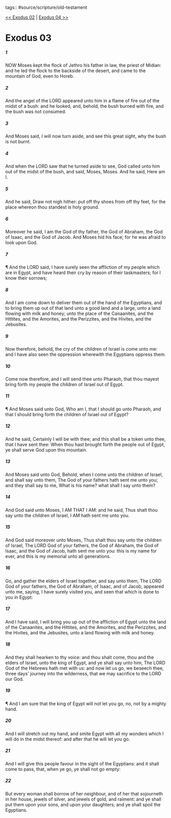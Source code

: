tags:: #source/scripture/old-testament

[<< Exodus 02](old-testament/02_Exodus/Exodus_02.md) | [Exodus 04 >>](old-testament/02_Exodus/Exodus_04.md)

# Exodus 03

##### 1

NOW Moses kept the flock of Jethro his father in law, the priest of Midian: and he led the flock to the backside of the desert, and came to the mountain of God, even to Horeb.

##### 2

And the angel of the LORD appeared unto him in a flame of fire out of the midst of a bush: and he looked, and, behold, the bush burned with fire, and the bush was not consumed.

##### 3

And Moses said, I will now turn aside, and see this great sight, why the bush is not burnt.

##### 4

And when the LORD saw that he turned aside to see, God called unto him out of the midst of the bush, and said, Moses, Moses. And he said, Here am I.

##### 5

And he said, Draw not nigh hither: put off thy shoes from off thy feet, for the place whereon thou standest is holy ground.

##### 6

Moreover he said, I am the God of thy father, the God of Abraham, the God of Isaac, and the God of Jacob. And Moses hid his face; for he was afraid to look upon God.

##### 7

¶ And the LORD said, I have surely seen the affliction of my people which are in Egypt, and have heard their cry by reason of their taskmasters; for I know their sorrows;

##### 8

And I am come down to deliver them out of the hand of the Egyptians, and to bring them up out of that land unto a good land and a large, unto a land flowing with milk and honey; unto the place of the Canaanites, and the Hittites, and the Amorites, and the Perizzites, and the Hivites, and the Jebusites.

##### 9

Now therefore, behold, the cry of the children of Israel is come unto me: and I have also seen the oppression wherewith the Egyptians oppress them.

##### 10

Come now therefore, and I will send thee unto Pharaoh, that thou mayest bring forth my people the children of Israel out of Egypt.

##### 11

¶ And Moses said unto God, Who am I, that I should go unto Pharaoh, and that I should bring forth the children of Israel out of Egypt?

##### 12

And he said, Certainly I will be with thee; and this shall be a token unto thee, that I have sent thee: When thou hast brought forth the people out of Egypt, ye shall serve God upon this mountain.

##### 13

And Moses said unto God, Behold, when I come unto the children of Israel, and shall say unto them, The God of your fathers hath sent me unto you; and they shall say to me, What is his name? what shall I say unto them?

##### 14

And God said unto Moses, I AM THAT I AM: and he said, Thus shalt thou say unto the children of Israel, I AM hath sent me unto you.

##### 15

And God said moreover unto Moses, Thus shalt thou say unto the children of Israel, The LORD God of your fathers, the God of Abraham, the God of Isaac, and the God of Jacob, hath sent me unto you: this is my name for ever, and this is my memorial unto all generations.

##### 16

Go, and gather the elders of Israel together, and say unto them, The LORD God of your fathers, the God of Abraham, of Isaac, and of Jacob, appeared unto me, saying, I have surely visited you, and seen that which is done to you in Egypt:

##### 17

And I have said, I will bring you up out of the affliction of Egypt unto the land of the Canaanites, and the Hittites, and the Amorites, and the Perizzites, and the Hivites, and the Jebusites, unto a land flowing with milk and honey.

##### 18

And they shall hearken to thy voice: and thou shalt come, thou and the elders of Israel, unto the king of Egypt, and ye shall say unto him, The LORD God of the Hebrews hath met with us: and now let us go, we beseech thee, three days' journey into the wilderness, that we may sacrifice to the LORD our God.

##### 19

¶ And I am sure that the king of Egypt will not let you go, no, not by a mighty hand.

##### 20

And I will stretch out my hand, and smite Egypt with all my wonders which I will do in the midst thereof: and after that he will let you go.

##### 21

And I will give this people favour in the sight of the Egyptians: and it shall come to pass, that, when ye go, ye shall not go empty:

##### 22

But every woman shall borrow of her neighbour, and of her that sojourneth in her house, jewels of silver, and jewels of gold, and raiment: and ye shall put them upon your sons, and upon your daughters; and ye shall spoil the Egyptians.
